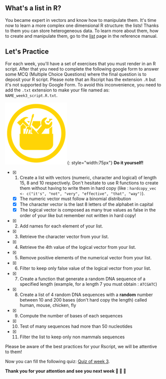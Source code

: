 ## What's a list in R?

You became expert in vectors and know how to manipulate them.
It's time now to learn a more complex one dimensional R structure: the lists!
Thanks to them you can store heterogeneous data.
To learn more about them, how to create and manipulate them, go to the [list](./r05_lists.md) page in the reference manual.


## Let's Practice

For each week, you'll have a set of exercises that you must render in an R script. 
After that you need to complete the following google form to answer some MCQ (Multiple
Choice Questions) where the final question is to deposit your R script.
Please note that an Rscript has the extension `.R` but it's not supported by Google Form.
To avoid this inconvenience, you need to add the `.txt` extension to make your file named as: `NAME_week3_script.R.txt`. 

![](images/toolbox-do-it-yourself.png){: style="width:75px"} **Do it yourself!**

- [x] 1. Create a list with vectors (numeric, character and logical) of length 15, 8 and 10 respectively. Don't hesitate to use R functions to create them without having to write them in hard copy (like : `hardcopy_vec <- c("it's", "not", "very", "effective", "that", "way")`).
    - [x] The numeric vector must follow a binomial distribution
    - [x] The character vector is the last 8 letters of the alphabet in capital
    - [x] The logical vector is composed as many true values as false in the order of your
     like but remember not written in hard copy!
- [x] 2. Add names for each element of your list.
- [x] 3. Retrieve the character vector from your list.
- [x] 4. Retrieve the 4th value of the logical vector from your list.
- [x] 5. Remove positive elements of the numerical vector from your list.
- [x] 6. Filter to keep only false value of the logical vector from your list.
- [x] 7. Create a function that generate a random DNA sequence of a specified length (example, for a length 7 you must obtain : `ATCGATC`)
- [x] 8. Create a list of 4 random DNA sequences with a **random** number between 10 and 200 bases 
    (don't hard copy the length) called human, mouse, chicken, fly
- [x] 9. Compute the number of bases of each sequences
- [x] 10. Test of many sequences had more than 50 nucleotides
- [x] 11. Filter the list to keep only non mammals sequences

Please be aware of the best practices for your Rscript, we will be attentive to them!

Now you can fill the following quiz: [Quiz of week 3](https://forms.gle/NLFnZq2rHb9TrFso8).


**Thank you for your attention and see you next week :clap: :clap: :clap:** 